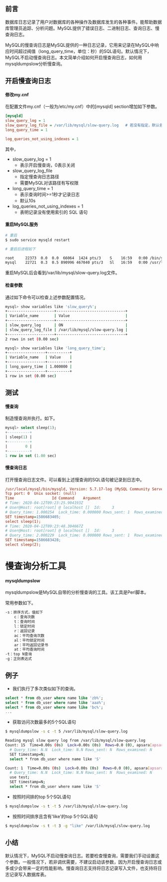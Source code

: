 ## 前言

数据库日志记录了用户对数据库的各种操作及数据库发生的各种事件。能帮助数据库管理员追踪、分析问题。MySQL提供了错误日志、二进制日志、查询日志、慢查询日志。

MySQL的慢查询日志是MySQL提供的一种日志记录，它用来记录在MySQL中响应时间超过阀值（long_query_time，单位：秒）的SQL语句。默认情况下，MySQL不启动慢查询日志。本文简单介绍如何开启慢查询日志，如何用mysqldumpslow分析慢查询。

## 开启慢查询日志

#### 修改my.cnf

在配置文件my.cnf（一般为/etc/my.cnf）中的[mysqld] section增加如下参数。

```ini
[mysqld]
slow_query_log = 1
slow_query_log_file = /var/lib/mysql/slow-query.log   # 若没有指定，默认名字为hostname_slow.log
long_query_time = 1

log_queries_not_using_indexes = 1
```

其中，

- slow_query_log = 1
  - 表示开启慢查询，0表示关闭
- slow_query_log_file
  - 指定慢查询日志路径
  - 需要MySQL对该路径有写权限
- long_query_time = 1
  - 表示查询时间>=1秒才记录日志
  - 默认10s
- log_queries_not_using_indexes = 1
  - 表明记录没有使用索引的 SQL 语句

#### 重启MySQL服务

```bash
# 重启
$ sudo service mysqld restart

# 重启后进程如下

root     22373  0.0  0.0  66064  1424 pts/3    S    16:59   0:00 /bin/sh /usr/local/mysql/bin/mysqld_safe --datadir=/var/lib/mysql --socket=/var/lib/mysql/mysql.sock --log-error=/var/log/mysqld.log --pid-file=/var/run/mysqld/mysqld.pid --user=mysql
mysql    22721  0.3  0.5 890996 467040 pts/3   Sl   16:59   0:00 /usr/local/mysql/bin/mysqld --basedir=/usr/local/mysql --datadir=/var/lib/mysql --plugin-dir=/usr/local/mysql/lib/plugin --user=mysql --log-error=/var/log/mysqld.log --pid-file=/var/run/mysqld/mysqld.pid --socket=/var/lib/mysql/mysql.sock
```

重启MySQL后会看到/var/lib/mysql/slow-query.log文件。

#### 检查参数

通过如下命令可以检查上述参数配置情况。

```bash
mysql> show variables like 'slow_query%';
+---------------------+-------------------------------+
| Variable_name       | Value                         |
+---------------------+-------------------------------+
| slow_query_log      | ON                            |
| slow_query_log_file | /var/lib/mysql/slow-query.log |
+---------------------+-------------------------------+
2 rows in set (0.00 sec)

mysql> show variables like 'long_query_time';
+-----------------+----------+
| Variable_name   | Value    |
+-----------------+----------+
| long_query_time | 1.000000 |
+-----------------+----------+
1 row in set (0.00 sec)
```

## 测试

#### 慢查询

制造慢查询并执行。如下。

```sql
mysql> select sleep(1);
+----------+
| sleep(1) |
+----------+
|        0 |
+----------+
1 row in set (1.00 sec)
```

#### 慢查询日志

打开慢查询日志文件。可以看到上述慢查询的SQL语句被记录到日志中。

```ini
/usr/local/mysql/bin/mysqld, Version: 5.7.17-log (MySQL Community Server (GPL)). started with:
Tcp port: 0  Unix socket: (null)
Time                 Id Command    Argument
# Time: 2020-04-12T09:23:25.904193Z
# User@Host: root[root] @ localhost []  Id:     3
# Query_time: 1.000254  Lock_time: 0.000000 Rows_sent: 1  Rows_examined: 0
SET timestamp=1586683405;
select sleep(1);
# Time: 2020-04-12T09:23:48.304667Z
# User@Host: root[root] @ localhost []  Id:     3
# Query_time: 2.000229  Lock_time: 0.000000 Rows_sent: 1  Rows_examined: 0
SET timestamp=1586683428;
select sleep(2);
```

# 慢查询分析工具

#### mysqldumpslow

mysqldumpslow是MySQL自带的分析慢查询的工具。该工具是Perl脚本。

常用参数如下。

```bash
-s：排序方式，值如下
    c：查询次数
    t：查询时间
    l：锁定时间
    r：返回记录
    ac：平均查询次数
    al：平均锁定时间
    ar：平均返回记录书
    at：平均查询时间
-t：top N查询
-g：正则表达式
```

## 例子

- 我们执行了多次类似如下的查询。

```sql
select * from db_user where name like 'zb%';
select * from db_user where name like 'aaa%';
select * from db_user where name like 'bc%';
...
```

- 获取访问次数最多的5个SQL语句

```bash
$ mysqldumpslow -s c -t 5 /var/lib/mysql/slow-query.log

Reading mysql slow query log from /var/lib/mysql/slow-query.log
Count: 15  Time=0.00s (0s)  Lock=0.00s (0s)  Rows=0.0 (0), apsara[apsara]@dc1487859883577.et2sqa
  # Query_time: N.N  Lock_time: N.N Rows_sent: N  Rows_examined: N
  SET timestamp=N;
  select * from db_user where name like 'S'

Count: 1  Time=0.00s (0s)  Lock=0.00s (0s)  Rows=0.0 (0), apsara[apsara]@dc1487859883577.et2sqa
  # Query_time: N.N  Lock_time: N.N Rows_sent: N  Rows_examined: N
  use test;
  SET timestamp=N;
  select * from db_user where name like 'S'
```

- 按照时间排的top 5个SQL语句

```bash
$ mysqldumpslow -s t -t 5 /var/lib/mysql/slow-query.log
```

- 按照时间排序且含有'like'的top 5个SQL语句

```bash
$ mysqldumpslow -s t -t 3 -g "like" /var/lib/mysql/slow-query.log
```

## 小结

默认情况下，MySQL不启动慢查询日志。若要检查慢查询，需要我们手动设置这个参数。一般情况下，若非调优需要，不建议启动该参数，因为开启慢查询日志或多或少会带来一定的性能影响。慢查询日志支持将日志记录写入文件，也支持将日志记录写入数据库表。

